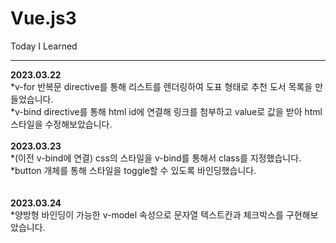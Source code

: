 # Vue.js3
Today I Learned
<hr>
<strong>2023.03.22</strong><br>
*v-for 반복문 directive를 통해 리스트를 렌더링하여 도표 형태로 추천 도서 목록을 만들었습니다.<br>
*v-bind directive를 통해 html id에 연결해 링크를 첨부하고 value로 값을 받아 html 스타일을 수정해보았습니다.<br>
<br>
<strong>2023.03.23</strong><br>
*(이전 v-bind에 연결) css의 스타일을 v-bind를 통해서 class를 지정했습니다.<br>
*button 개체를 통해 스타일을 toggle할 수 있도록 바인딩했습니다.<br>
<br>
<br>
<strong>2023.03.24</strong><br>
*양방형 바인딩이 가능한 v-model 속성으로 문자열 텍스트칸과 체크박스를 구현해보았습니다. 
